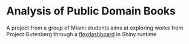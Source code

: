 # Analysis of Public Domain Books

A project from a group of Miami students aims at exploring works from Project Gutenberg through a [flexdashboard](https://linhtran304.shinyapps.io/Explore_Gutenberg_Project/#section-bookshelf) in Shiny runtime 
